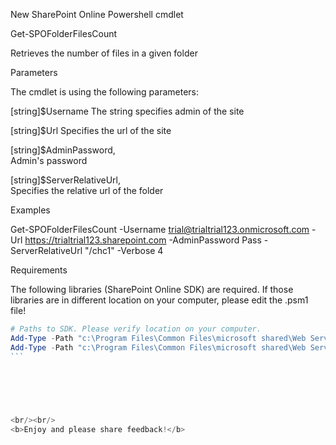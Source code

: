 New SharePoint Online Powershell cmdlet

 

Get-SPOFolderFilesCount

Retrieves the number of files in a given folder 

 

Parameters

The cmdlet is using the following parameters:

 [string]$Username
The string specifies admin of the site

[string]$Url
Specifies the url of the site

[string]$AdminPassword,       
Admin's password

[string]$ServerRelativeUrl,      
Specifies the relative url of the folder

 

 

 

 

Examples 

 

Get-SPOFolderFilesCount -Username trial@trialtrial123.onmicrosoft.com -Url https://trialtrial123.sharepoint.com -AdminPassword Pass -ServerRelativeUrl "/chc1" -Verbose
4



 

 

 

 

Requirements

 

The following libraries (SharePoint Online SDK) are required. If those libraries are in different location on your computer, please edit the .psm1 file!

 

````PowerShell
# Paths to SDK. Please verify location on your computer.  
Add-Type -Path "c:\Program Files\Common Files\microsoft shared\Web Server Extensions\15\ISAPI\Microsoft.SharePoint.Client.dll"   
Add-Type -Path "c:\Program Files\Common Files\microsoft shared\Web Server Extensions\15\ISAPI\Microsoft.SharePoint.Client.Runtime.dll"  
``` 
 

 

 

<br/><br/>
<b>Enjoy and please share feedback!</b>
